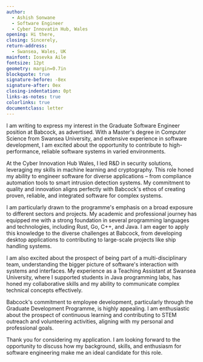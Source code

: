 ```yaml
---
author:
  - Ashish Sonwane
  - Software Engineer
  - Cyber Innovatin Hub, Wales
opening: Hi there,
closing: Sincerely,
return-address:
  - Swansea, Wales, UK
mainfont: Iosevka Aile
fontsize: 12pt
geometry: margin=0.7in
blockquote: true
signature-before: -8ex
signature-after: 0ex
closing-indentation: 0pt
links-as-notes: true
colorlinks: true
documentclass: letter
---
```


I am writing to express my interest in the Graduate Software Engineer position at Babcock, as
advertised. With a Master's degree in Computer Science from Swansea University, and extensive
experience in software development, I am excited about the opportunity to contribute to
high-performance, reliable software systems in varied environments.

At the Cyber Innovation Hub Wales, I led R&D in security solutions, leveraging my skills in machine
learning and cryptography. This role honed my ability to engineer software for diverse applications
– from compliance automation tools to smart intrusion detection systems. My commitment to quality
and innovation aligns perfectly with Babcock's ethos of creating proven, reliable, and integrated
software for complex systems.

I am particularly drawn to the programme's emphasis on a broad exposure to different sectors and
projects. My academic and professional journey has equipped me with a strong foundation in several
programming languages and technologies, including Rust, Go, C++, and Java. I am eager to apply this
knowledge to the diverse challenges at Babcock, from developing desktop applications to contributing
to large-scale projects like ship handling systems.

I am also excited about the prospect of being part of a multi-disciplinary team, understanding the
bigger picture of software's interaction with systems and interfaces. My experience as a Teaching
Assistant at Swansea University, where I supported students in Java programming labs, has honed my
collaborative skills and my ability to communicate complex technical concepts effectively.

Babcock's commitment to employee development, particularly through the Graduate Development
Programme, is highly appealing. I am enthusiastic about the prospect of continuous learning and
contributing to STEM outreach and volunteering activities, aligning with my personal and
professional goals.

Thank you for considering my application. I am looking forward to the opportunity to discuss how my
background, skills, and enthusiasm for software engineering make me an ideal candidate for this
role.
